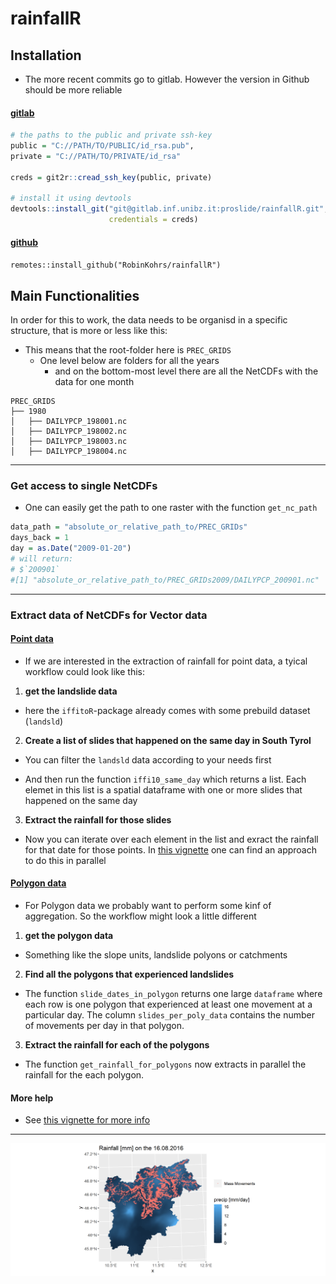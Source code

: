 # rainfallR

## Installation

- The more recent commits go to gitlab. However the version in Github should be more reliable


#### <u> gitlab </u>

```r
# the paths to the public and private ssh-key
public = "C://PATH/TO/PUBLIC/id_rsa.pub",
private = "C://PATH/TO/PRIVATE/id_rsa"

creds = git2r::cread_ssh_key(public, private)

# install it using devtools
devtools::install_git("git@gitlab.inf.unibz.it:proslide/rainfallR.git",
                      credentials = creds)

```


#### <u> github </u>

`remotes::install_github("RobinKohrs/rainfallR")`


## Main Functionalities

In order for this to work, the data needs to be organisd in a specific structure, that is more or less like this: 

- This means that the root-folder here is `PREC_GRIDS`
  + One level below are folders for all the years
    + and on the bottom-most level there are all the NetCDFs with the data for one month
    
```
PREC_GRIDS
├── 1980
│   ├── DAILYPCP_198001.nc
│   ├── DAILYPCP_198002.nc
│   ├── DAILYPCP_198003.nc
│   ├── DAILYPCP_198004.nc
```

***

### Get access to single NetCDFs

- One can easily get the path to one raster with the function `get_nc_path`  

```r
data_path = "absolute_or_relative_path_to/PREC_GRIDs"
days_back = 1
day = as.Date("2009-01-20")
# will return:
# $`200901`
#[1] "absolute_or_relative_path_to/PREC_GRIDs2009/DAILYPCP_200901.nc"
```

***

### Extract data of NetCDFs for Vector data

#### <u> Point data </u>

- If we are interested in the extraction of rainfall for point data, a tyical workflow could look like this:

1. **get the landslide data**

  * here the `iffitoR`-package already comes with some prebuild dataset (`landsld`)

2. **Create a list of slides that happened on the same day in South Tyrol**
  
  * You can filter the `landsld` data according to your needs first
  
  * And then run the function `iffi10_same_day` which returns a list. Each elemet in this list is a spatial dataframe with one or more slides that happened on the same day
  
3. **Extract the rainfall for those slides**

  * Now you can iterate over each element in the list and exract the rainfall for that date for those points. In [this vignette](https://robinkohrs.github.io/rainfallR/articles/extract_rainfall_landslidePoints.html) one can find an approach to do this in parallel
 
 
#### <u> Polygon data </u>

- For Polygon data we probably want to perform some kinf of aggregation. So the workflow might look a little different

1. **get the polygon data**
  
  * Something like the slope units, landslide polyons or catchments

2. **Find all the polygons that experienced landslides**

  * The function `slide_dates_in_polygon` returns one large `dataframe` where each row is one polygon that experienced at least one movement at a particular day. The column `slides_per_poly_data` contains the number of movements per day in that polygon.
  
3. **Extract the rainfall for each of the polygons**
 
  * The function `get_rainfall_for_polygons` now extracts in parallel the rainfall for the each polygon. 


#### More help

- See [this vignette for more info](https://robinkohrs.github.io/rainfallR/articles/extract_landslide_rainfall.html)

***

![](man/figures/readmeplot.png)
